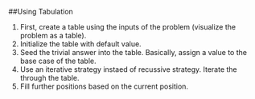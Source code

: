 ##Using Tabulation


1. First, create a table using the inputs of the problem (visualize the problem as a table).
2. Initialize the table with default value.
3. Seed the trivial answer into the table. Basically, assign a value to the base case of the table.
4. Use an iterative strategy instaed of recussive strategy. Iterate the through the table.
5. Fill further positions based on the current position.
